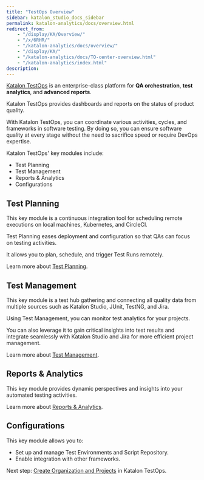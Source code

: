 ```yaml
---
title: "TestOps Overview" 
sidebar: katalon_studio_docs_sidebar
permalink: katalon-analytics/docs/overview.html 
redirect_from:
    - "/display/KA/Overview/"
    - "/x/6RHR/"
    - "/katalon-analytics/docs/overview/"
    - "/display/KA/"
    - "/katalon-analytics/docs/TO-center-overview.html"
    - "/katalon-analytics/index.html"
description: 
---
```


[Katalon TestOps](https://testops.katalon.io/home) is an enterprise-class platform for **QA orchestration**, **test analytics**, and **advanced reports**.

Katalon TestOps provides dashboards and reports on the status of product quality.

With Katalon TestOps, you can coordinate various activities, cycles, and frameworks in software testing. By doing so, you can ensure software quality at every stage without the need to sacrifice speed or require DevOps expertise.

Katalon TestOps' key modules include:
* Test Planning
* Test Management
* Reports & Analytics
* Configurations

## Test Planning

This key module is a continuous integration tool for scheduling remote executions on local machines, Kubernetes, and CircleCI.

Test Planning eases deployment and configuration so that QAs can focus on testing activities.

It allows you to plan, schedule, and trigger Test Runs remotely.

Learn more about [Test Planning](https://docs.katalon.com/katalon-analytics/docs/kt-remote-execution.html).

## Test Management

This key module is a test hub gathering and connecting all quality data from multiple sources such as Katalon Studio, JUnit, TestNG, and Jira.

Using Test Management, you can monitor test analytics for your projects.

You can also leverage it to gain critical insights into test results and integrate seamlessly with Katalon Studio and Jira for more efficient project management. 

Learn more about [Test Management](https://docs.katalon.com/katalon-analytics/docs/compare-test-results.html).

## Reports & Analytics

This key module provides dynamic perspectives and insights into your automated testing activities. 

Learn more about [Reports & Analytics](https://docs.katalon.com/katalon-analytics/docs/view-reports-overview.html#test-runs).

## Configurations

This key module allows you to:

* Set up and manage Test Environments and Script Repository.
* Enable integration with other frameworks.

Next step: [Create Organization and Projects](https://docs.katalon.com/katalon-analytics/docs/kt-create-org.html) in Katalon TestOps.
